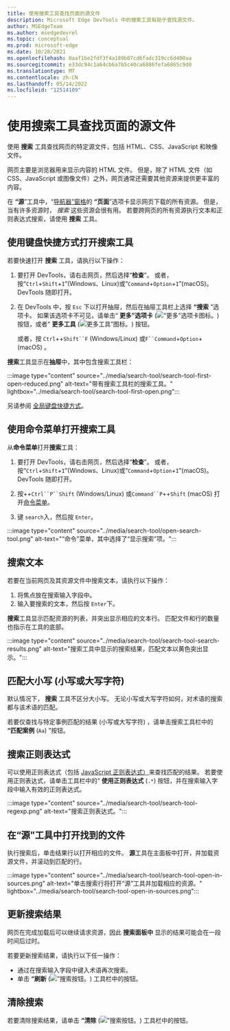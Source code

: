 ```yaml
---
title: 使用搜索工具查找页面的源文件
description: Microsoft Edge DevTools 中的搜索工具有助于查找源文件。
author: MSEdgeTeam
ms.author: msedgedevrel
ms.topic: conceptual
ms.prod: microsoft-edge
ms.date: 10/28/2021
ms.openlocfilehash: 0aaf1be2fdf3f4a189b07cd6fadc319cc6d400aa
ms.sourcegitcommit: e33dc94c1a64cb6a7b5c40ca6886fefa6865c9d0
ms.translationtype: MT
ms.contentlocale: zh-CN
ms.lasthandoff: 05/14/2022
ms.locfileid: "12514109"
---
```

# <a name="find-source-files-for-a-page-using-the-search-tool"></a>使用搜索工具查找页面的源文件

使用 **搜索** 工具查找网页的特定源文件，包括 HTML、CSS、JavaScript 和映像文件。

网页主要是浏览器用来显示内容的 HTML 文件。  但是，除了 HTML 文件（如 CSS、JavaScript 或图像文件）之外，网页通常还需要其他资源来提供更丰富的内容。

在 **“源**”工具中，“[导航器”窗格](../sources/index.md#using-the-navigator-pane-to-select-files)的 **“页面**”选项卡显示网页下载的所有资源。  但是，当有许多资源时， _搜索_ 这些资源会很有用。  若要跨网页的所有资源执行文本和正则表达式搜索，请使用 **搜索** 工具。


<!-- ====================================================================== -->
## <a name="open-the-search-tool-by-using-a-keyboard-shortcut"></a>使用键盘快捷方式打开搜索工具

若要快速打开 **搜索** 工具，请执行以下操作：

1. 要打开 DevTools，请右击网页，然后选择“**检查**”。  或者，按“`Ctrl`+`Shift`+`I`”(Windows、Linux)或“`Command`+`Option`+`I`”(macOS)。  DevTools 随即打开。

1. 在 DevTools 中，按 `Esc` 下以打开抽屉，然后在抽屉工具栏上选择 **“搜索** ”选项卡。 如果该选项卡不可见，请单击“ **更多”选项卡** (![“更多”选项卡图标。](../media/more-tabs-icon-light-theme.png)) 按钮，或者“ **更多工具** (![更多工具”图标。](../media/more-tools-icon-light-theme.png)) 按钮。

   或者，按 `Ctrl`++`Shift``F` (Windows/Linux) 或`F``Command`+`Option`+ (macOS) 。

**搜索**工具显示在**抽屉**中，其中包含搜索工具栏：

:::image type="content" source="../media/search-tool/search-tool-first-open-reduced.png" alt-text="带有搜索工具栏的搜索工具。" lightbox="../media/search-tool/search-tool-first-open.png":::

另请参阅 [全局键盘快捷方式](../shortcuts/index.md#global-keyboard-shortcuts)。


<!-- ====================================================================== -->
## <a name="open-the-search-tool-by-using-the-command-menu"></a>使用命令菜单打开搜索工具

从**命令菜单**打开**搜索**工具：

1. 要打开 DevTools，请右击网页，然后选择“**检查**”。  或者，按“`Ctrl`+`Shift`+`I`”(Windows、Linux)或“`Command`+`Option`+`I`”(macOS)。  DevTools 随即打开。

1. 按++`Ctrl``P``Shift` (Windows/Linux) 或`Command``P`++`Shift` (macOS) 打开[命令菜单](../command-menu/index.md)。

1. 键 `search`入，然后按 `Enter`。

:::image type="content" source="../media/search-tool/open-search-tool.png" alt-text="“命令”菜单，其中选择了“显示搜索”项。":::


<!-- ====================================================================== -->
## <a name="search-for-text"></a>搜索文本

若要在当前网页及其资源文件中搜索文本，请执行以下操作：

1. 将焦点放在搜索输入字段中。
1. 输入要搜索的文本，然后按 `Enter`下。

**搜索**工具显示匹配资源的列表，并突出显示相应的文本行。  匹配文件和行的数量也指示在工具的底部。

:::image type="content" source="../media/search-tool/search-tool-search-results.png" alt-text="搜索工具中显示的搜索结果，匹配文本以黄色突出显示。":::

<!-- The search results are pretty-printed. -->


<!-- ====================================================================== -->
## <a name="match-case-lowercase-or-uppercase-characters"></a>匹配大小写 (小写或大写字符) 

默认情况下， **搜索** 工具不区分大小写。  无论小写或大写字符如何，对术语的搜索都与该术语的匹配。

若要仅查找与特定事例匹配的结果 (小写或大写字符) ，请单击搜索工具栏中的 **“匹配案例** (`Aa`) ”按钮。


<!-- ====================================================================== -->
## <a name="search-for-regular-expressions"></a>搜索正则表达式

可以使用正则表达式（包括 [JavaScript 正则表达式）](https://developer.mozilla.org/docs/Web/JavaScript/Guide/Regular_Expressions)来查找匹配的结果。  若要使用正则表达式，请单击工具栏中的“ **使用正则表达式** (`.*`) 按钮，并在搜索输入字段中输入有效的正则表达式。

:::image type="content" source="../media/search-tool/search-tool-regexp.png" alt-text="搜索正则表达式。":::


<!-- ====================================================================== -->
## <a name="open-a-found-file-in-the-sources-tool"></a>在“源”工具中打开找到的文件

执行搜索后，单击结果行以打开相应的文件。  **源**工具在主面板中打开，并加载资源文件，并滚动到匹配的行。

:::image type="content" source="../media/search-tool/search-tool-open-in-sources.png" alt-text="单击搜索行将打开“源”工具并加载相应的资源。" lightbox="../media/search-tool/search-tool-open-in-sources.png":::


<!-- ====================================================================== -->
## <a name="update-search-results"></a>更新搜索结果

网页在完成加载后可以继续请求资源，因此 **搜索面板中** 显示的结果可能会在一段时间后过时。

若要更新搜索结果，请执行以下任一操作：
*  通过在搜索输入字段中键入术语再次搜索。
*  单击 **“刷新** (![”搜索按钮。](../media/search-tool/search-tool-refresh.png)) 工具栏中的按钮。


<!-- ====================================================================== -->
## <a name="clear-a-search"></a>清除搜索

若要清除搜索结果，请单击 **“清除** (![”搜索按钮。](../media/search-tool/search-tool-clear.png)) 工具栏中的按钮。
